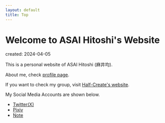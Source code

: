 ```yaml
---
layout: default
title: Top
---
```


# Welcome to ASAI Hitoshi's Website
created: 2024-04-05

This is a personal website of ASAI Hitoshi (麻井均).

About me, check [profile page](https://asai.half-create.org/profile).

If you want to check my group, visit [Half-Create's website](https://half-create.org).

My Social Media Accounts are shown below.<br>
- [Twitter(X)](https://twitter.com/asainingen)
- [Pixiv](https://www.pixiv.net/users/70042496)
- [Note](https://note.com/asainingen)